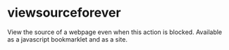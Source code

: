 # viewsourceforever
View the source of a webpage even when this action is blocked. Available as a javascript bookmarklet and as a site.
